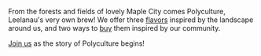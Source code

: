 From the forests and fields of lovely Maple City comes Polyculture, Leelanau's very own brew! We offer three [flavors](/flavors) inspired by the landscape around us, and two ways to [buy](/buy) them inspired by our community.

[Join us](/buy) as the story of Polyculture begins!